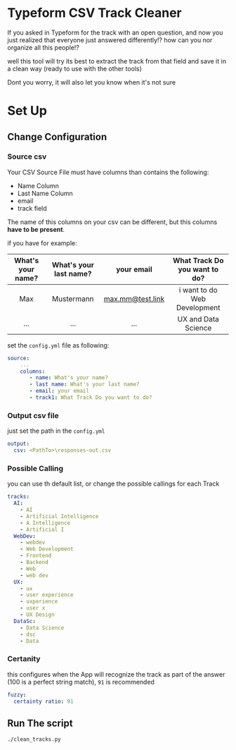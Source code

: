 # Typeform CSV Track Cleaner
If you asked in Typeform for the track with an open question,
and now you just realized that everyone just answered differently!?
how can you nor organize all this people!?

well this tool will try its best to extract the track from that field and save it in a clean way
(ready to use with the other tools)

Dont you worry, it will also let you know when it's not sure

# Set Up
## Change Configuration
### Source csv
Your CSV Source File must have columns than contains the following:

- Name Column
- Last Name Column
- email
- track field

The name of this columns on your csv can be different, but this columns **have to be present**.

if you have for example:

| What's your name?| What's your last name?| your email  | What Track Do you want to do? | 
|:-------------:|:-------------:|:-----:|:-----:|
| Max      | Mustermann | max.mm@test.link | i want to do Web Development |
| ...    | ... | ... | UX and Data Science |

set the `config.yml` file as following:
```yaml
source:
    ...
    columns:
       - name: What's your name?
       - last name: What's your last name?
       - email: your email
       - track1: What Track Do you want to do?
```
### Output csv file
just set the path in the `config.yml`

```yaml
output:
  csv: <PathTo>\responses-out.csv
```

### Possible Calling

you can use th default list, or change the possible callings for each Track
```yaml
tracks:
  AI:
    - AI
    - Artificial Intelligence
    - A Intelligence
    - Artificial I
  WebDev:
    - webdev
    - Web Development
    - Frontend
    - Backend
    - Web
    - web dev
  UX:
    - ux
    - user experience
    - uxperience
    - user x
    - UX Design
  DataSc:
    - Data Science
    - dsc
    - Data
```

### Certanity

this configures when the App will recognize the track as part of the answer (100 is a perfect string match), `91` is recommended

```yaml
fuzzy:
  certainty ratio: 91
```

## Run The script

```bash
./clean_tracks.py
```
